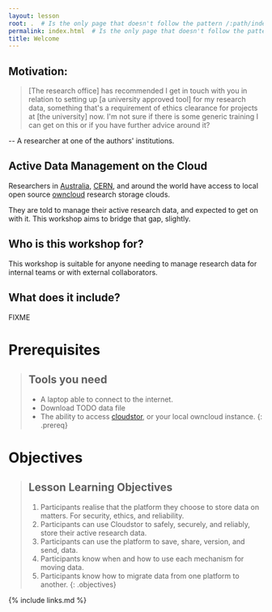 ```yaml
---
layout: lesson
root: .  # Is the only page that doesn't follow the pattern /:path/index.html
permalink: index.html  # Is the only page that doesn't follow the pattern /:path/index.html
title: Welcome
---
```


## Motivation:

> [The research office] has recommended I get in touch with you in relation to setting up [a university approved tool] for my research data, something that's a requirement of ethics clearance for projects at [the university] now. I'm not sure if there is some generic training I can get on this or if you have further advice around it?

-- A researcher at one of the authors' institutions.


## Active Data Management on the Cloud

Researchers in [Australia](https://cloudstor.aarnet.edu.au/plus/index.php), [CERN](http://cernbox.web.cern.ch/), and around the world have access to local open source [owncloud](https://owncloud.org) research storage clouds. 

They are told to manage their active research data, and expected to get on with it. This workshop aims to bridge that gap, slightly.


## Who is this workshop for?

This workshop is suitable for anyone needing to manage research data for internal teams or with external collaborators.

## What does it include?

FIXME 

# Prerequisites

> ## Tools you need
>
> * A laptop able to connect to the internet.
> * Download TODO data file
> * The ability to access [cloudstor](https://cloudstor.aarnet.edu.au/plus/index.php), or your local owncloud instance.
{: .prereq}

# Objectives

> ## Lesson Learning Objectives
>
> 1. Participants realise that the platform they choose to store data on matters. For security, ethics, and reliability.
> 1. Participants can use Cloudstor to safely, securely, and reliably, store their active research data.
> 1. Participants can use the platform to save, share, version, and send, data.
> 1. Participants know when and how to use each mechanism for moving data.
> 1. Participants know how to migrate data from one platform to another.
{: .objectives}

{% include links.md %}
